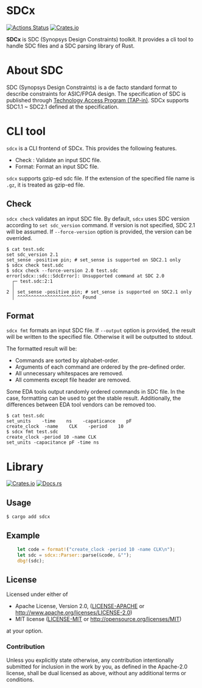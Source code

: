 # SDCx

[![Actions Status](https://github.com/dalance/sdcx/workflows/Regression/badge.svg)](https://github.com/dalance/sdcx/actions)
[![Crates.io](https://img.shields.io/crates/v/sdcx.svg)](https://crates.io/crates/sdcx)

**SDCx** is SDC (Synopsys Design Constraints) toolkit.
It provides a cli tool to handle SDC files and a SDC parsing library of Rust.

# About SDC

SDC (Synopsys Design Constraints) is a de facto standard format to describe constraints for ASIC/FPGA design.
The specification of SDC is published through [Technology Access Program (TAP-in)](https://www.synopsys.com/community/interoperability-programs/tap-in.html).
SDCx supports SDC1.1 ~ SDC2.1 defined at the specification.

# CLI tool

`sdcx` is a CLI frontend of SDCx. This provides the following features.

- Check : Validate an input SDC file.
- Format: Format an input SDC file.

`sdcx` supports gzip-ed sdc file. If the extension of the specified file name is `.gz`, it is treated as gzip-ed file.

## Check

`sdcx check` validates an input SDC file.
By default, `sdcx` uses SDC version according to `set sdc_version` command.
If version is not specified, SDC 2.1 will be assumed.
If `--force-version` option is provided, the version can be overrided.

```console
$ cat test.sdc
set sdc_version 2.1
set_sense -positive pin; # set_sense is supported on SDC2.1 only
$ sdcx check test.sdc
$ sdcx check --force-version 2.0 test.sdc
error[sdcx::sdc::SdcError]: Unsupported command at SDC 2.0
  ┌─ test.sdc:2:1
  │
2 │ set_sense -positive pin; # set_sense is supported on SDC2.1 only
  │ ^^^^^^^^^^^^^^^^^^^^^^^ Found
```

## Format

`sdcx fmt` formats an input SDC file.
If `--output` option is provided, the result will be written to the specified file.
Otherwise it will be outputted to stdout.

The formatted result will be:

- Commands are sorted by alphabet-order.
- Arguments of each command are ordered by the pre-defined order.
- All unnecessary whitespaces are removed.
- All comments except file header are removed.

Some EDA tools output randomly ordered commands in SDC file.
In the case, formatting can be used to get the stable result.
Additionally, the differences between EDA tool vendors can be removed too.

```console
$ cat test.sdc
set_units    -time    ns    -capaticance    pF
create_clock  -name    CLK    -period    10
$ sdcx fmt test.sdc
create_clock -period 10 -name CLK
set_units -capacitance pF -time ns
```

# Library

[![Crates.io](https://img.shields.io/crates/v/sdcx.svg)](https://crates.io/crates/sdcx)
[![Docs.rs](https://docs.rs/sdcx/badge.svg)](https://docs.rs/sdcx)

## Usage

```console
$ cargo add sdcx
```

## Example

```rust
    let code = format!("create_clock -period 10 -name CLK\n");
    let sdc = sdcx::Parser::parse(&code, &"");
    dbg!(sdc);
```

## License

Licensed under either of

 * Apache License, Version 2.0, ([LICENSE-APACHE](LICENSE-APACHE) or http://www.apache.org/licenses/LICENSE-2.0)
 * MIT license ([LICENSE-MIT](LICENSE-MIT) or http://opensource.org/licenses/MIT)

at your option.

### Contribution

Unless you explicitly state otherwise, any contribution intentionally
submitted for inclusion in the work by you, as defined in the Apache-2.0
license, shall be dual licensed as above, without any additional terms or
conditions.
